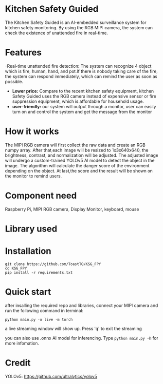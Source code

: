 # Kitchen Safety Guided <br>
The Kitchen Safety Guided is an AI-embedded surveillance system for kitchen safety monitoring. By using the RGB MIPI camera, the system can check the existence of unattended fire in real-time.

# Features
-Real-time unattended fire detection: The system can recognize 4 object which is fire, human, hand, and pot.If there is nobody taking care of the fire, the system can respond immediately, which can remind the user as soon as possible. <br>
- **Lower price:** Compare to the recent kitchen safety equipment, kitchen Safety Guided uses the RGB camera instead of expensive sensor or fire suppression equipment, which is affordable for household usage. <br>
- **user-friendly:** our system will output through a monitor, user can easily turn on and control the system and get the message from the monitor

# How it works
The MIPI RGB camera will first collect the raw data and create an RGB numpy array. After that,each image will be resized to 1x3x640x640, the brightness, contrast, and normalization will be adjusted. The adjusted image will undergo a custom-trained YOLOv5 AI model to detect the object in the image. The algorithm will calculate the danger score of the environment depending on the object. At last,the score and the result will be shown on the monitor to remind users.

# Component need
Raspberry Pi, MIPI RGB camera, Display Monitor, keyboard, mouse 

# Library used

# Installation 
```
git clone https://github.com/ToastTO/KSG_FPY
cd KSG_FPY
pip install -r requirements.txt
```

# Quick start
after insalling the required repo and libraries, connect your MIPI camera and run the following command in terminal:
```
python main.py -o live -m torch
```
a live streaming window will show up. Press 'q' to exit the streaming

you can also use .onnx AI model for inferencing. Type `python main.py -h` for more infomation.


# Credit 
YOLOv5: https://github.com/ultralytics/yolov5
